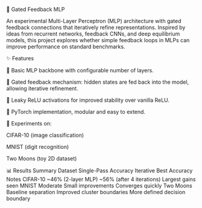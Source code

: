 🔁 Gated Feedback MLP

An experimental Multi-Layer Perceptron (MLP) architecture with gated feedback connections that iteratively refine representations. Inspired by ideas from recurrent networks, feedback CNNs, and deep equilibrium models, this project explores whether simple feedback loops in MLPs can improve performance on standard benchmarks.

✨ Features

🔹 Basic MLP backbone with configurable number of layers.

🔹 Gated feedback mechanism: hidden states are fed back into the model, allowing iterative refinement.

🔹 Leaky ReLU activations for improved stability over vanilla ReLU.

🔹 PyTorch implementation, modular and easy to extend.

🔹 Experiments on:

CIFAR-10 (image classification)

MNIST (digit recognition)

Two Moons (toy 2D dataset)

📊 Results Summary
Dataset	Single-Pass Accuracy	Iterative Best Accuracy	Notes
CIFAR-10	~46% (2-layer MLP)	~56% (after 4 iterations)	Largest gains seen
MNIST	Moderate	Small improvements	Converges quickly
Two Moons	Baseline separation	Improved cluster boundaries	More defined decision boundary
